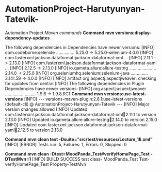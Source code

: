 # AutomationProject-Harutyunyan-Tatevik-
Automation Project
_Maven commands_
**Command**
**mvn versions:display-dependency-updates**

The following dependencies in Dependencies have newer versions:
[INFO]   com.codeborne:selenide ............... 5.25.0 -> 5.25.0-selenium-4.0.0
[INFO]   com.fasterxml.jackson.dataformat:jackson-dataformat-xml ...
[INFO]                                                         2.11.1 -> 2.13.0
[INFO]   com.fasterxml.jackson.dataformat:jackson-dataformat-yaml ...
[INFO]                                                         2.12.5 -> 2.13.0
[INFO]   io.qameta.allure:allure-testng ...................... 2.14.0 -> 2.15.0
[INFO]   org.seleniumhq.selenium:selenium-java .............. 3.141.59 -> 4.0.0
[INFO]
[INFO] artifact org.aspectj:aspectjweaver: checking for updates from central
[INFO] The following dependencies in Plugin Dependencies have newer versions:
[INFO]   org.aspectj:aspectjweaver ......................... 1.9.6 -> 1.9.8.RC1
**Command**
**mvn versions:use-latest-versions**
[INFO] --- versions-maven-plugin:2.8.1:use-latest-versions (default-cli) @ AutomationProject-Harutyunyan-Tatevik ---
[INFO] Major version changes allowed
[INFO] Updated com.fasterxml.jackson.dataformat:jackson-dataformat-xml:jar:2.11.1 to version 2.13.0
[INFO] Updated io.qameta.allure:allure-testng:jar:2.14.0 to version 2.15.0
[INFO] Updated com.fasterxml.jackson.dataformat:jackson-dataformat-yaml:jar:2.12.5 to version 2.13.0

**Command**
**mvn clean test -Dsuite="src/test/resources/Lecture_18.xml"**
[INFO]
[ERROR] Tests run: 5, Failures: 1, Errors: 0, Skipped: 0

**Command**
**mvn clean -Dtest=MoodPanda_Test#verifyHomePage_Test -DTestMvn=1**
[INFO] BUILD SUCCESS
test class- MoodPanda_Test
Test- verifyHomePage_Test
Property-TestMvn
